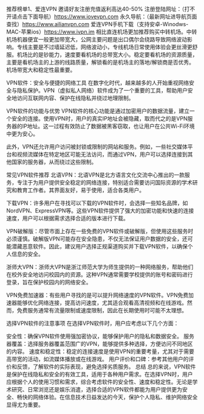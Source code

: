 推荐榜单1、爱连VPN 邀请好友注册充值返利高达40-50% 
注册登陆网址：（打不开请点击下面导航）https://www.iovevpn.com
永久导航：（最新网址进导航页面查找）https://www.ailianvpn.com
爱连VPN手机下载（支持安卓-Winodws-MAC-苹果ios）https://www.ivpn.im 
相比直连机场更加推荐购买中转机场。中转机场机器便宜一般更加带宽大，公网主要问题是出口偶尔会绕路导致网络波动影响。专线主要是不过墙延迟低，网络波动小，专线机场日常使用体验会更丝滑更舒服。机场比的是钞能力，速度要看机场的总带宽大小。稳定要看机场的资源质量，主要是看机场主的上游的线路质量，解锁看的是机场主的落地/解锁商是否优秀。机场带宽大和稳定性最重要。

VPN软件：安全与便捷的网络工具
在数字化时代，越来越多的人开始重视网络安全与隐私保护。VPN（虚拟私人网络）软件成为了一个重要的工具，帮助用户安全地访问互联网内容、保护在线隐私并绕过地理限制。

VPN软件的功能与优势
VPN软件的核心功能是通过加密用户的数据流量，建立一个安全的连接。使用VPN时，用户的真实IP地址会被隐藏，取而代之的是VPN服务器的IP地址。这一过程有效防止了数据被黑客窃取，也让用户在公共Wi-Fi环境中更为安心。

此外，VPN还允许用户访问被封锁或限制的网站和服务。例如，一些社交媒体平台和视频流媒体在特定地区可能无法访问，而通过VPN，用户可以选择连接到其他国家的服务器，从而绕过这些限制。

常见VPN软件推荐
北语VPN：北语VPN是北方语言文化交流中心推出的一款服务，专注于为用户提供安全稳定的网络连接，特别适合需要访问国际资源的学术研究和教育工作者。其界面友好，易于使用，适合各类用户。

下载VPN：许多用户在寻找可以下载的VPN软件时，会选择一些知名品牌，如NordVPN、ExpressVPN等。这些VPN软件提供了强大的加密功能和快速的连接速度，用户可以根据需求选择合适的版本进行下载。

VPN破解版：尽管市面上存在一些免费的VPN软件或破解版，但使用这些服务时必须谨慎。破解版VPN可能存在安全隐患，不仅无法保证用户数据的安全，还可能潜藏恶意软件。因此，建议用户选择正规渠道购买并下载VPN软件，以确保个人信息的安全。

浙师大VPN：浙师大VPN是浙江师范大学为师生提供的一种网络服务，帮助他们在校外安全地访问校园内的资源。这种VPN通常需要学校提供的账号和密码进行登录，旨在保护校园内的网络安全。

VPN免费加速器：有些用户寻找的是可以提升网络速度的VPN软件。VPN免费加速器能够优化网络连接，提高访问速度，尤其适合观看高清视频和在线游戏。然而，免费服务通常有流量限制或速度限制，因此在长期使用时可能不太理想。

选择VPN软件的注意事项
在选择VPN软件时，用户应考虑以下几个方面：

安全性：确保VPN软件使用强加密协议，能够保护用户的隐私和数据安全。
服务器覆盖：选择服务器覆盖范围广的VPN，能够提供多种选择，方便访问不同地区的内容。
速度和稳定性：稳定的连接速度是使用VPN的重要考量，尤其对于需要高带宽的活动，如流媒体播放或在线游戏。
用户评价和口碑：参考其他用户的评价和反馈，了解软件的实际表现，避免选择劣质服务。
总结
总的来说，VPN软件是保护在线隐私和安全的有效工具，适用于各种用户需求。在选择VPN时，用户应根据个人的使用习惯和需求，综合考虑软件的安全性、速度和稳定性。无论是学术研究、日常浏览还是娱乐消遣，选择合适的VPN软件都能为用户提供更为安全、畅快的网络体验。在信息技术日益发达的今天，保护个人隐私、维护网络安全显得尤为重要。
